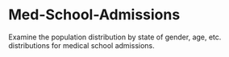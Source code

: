 # Med-School-Admissions
Examine the population distribution by state of gender, age, etc. distributions for medical school admissions.
